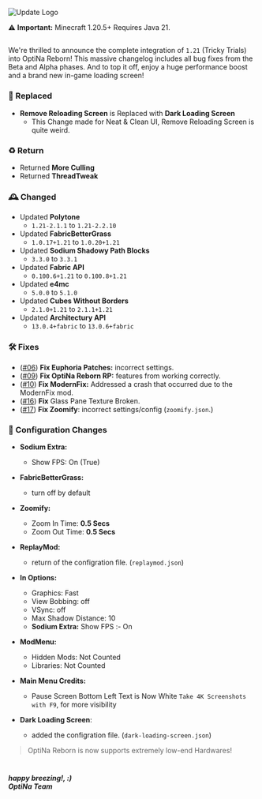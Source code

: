 ![Update Logo](https://github.com/OptiNa-Team/OptiNa-Reborn/blob/main/update_banners/major_update.png?raw=true)

⚠️ **Important:** Minecraft 1.20.5+ Requires Java 21.

##

We're thrilled to announce the complete integration of `1.21` (Tricky Trials) into OptiNa Reborn! This massive changelog includes all bug fixes from the Beta and Alpha phases. And to top it off, enjoy a huge performance boost and a brand new in-game loading screen! 


### 🚂 Replaced
- **Remove Reloading Screen** is Replaced with **Dark Loading Screen**
    - This Change made for Neat & Clean UI, Remove Reloading Screen is quite weird.

### ♻️ Return
- Returned **More Culling**
- Returned **ThreadTweak**

### 🕰️ Changed
- Updated **Polytone** 
    - `1.21-2.1.1` to `1.21-2.2.10`
- Updated **FabricBetterGrass** 
    - `1.0.17+1.21` to `1.0.20+1.21`
- Updated **Sodium Shadowy Path Blocks**
    - `3.3.0` to `3.3.1`
- Updated **Fabric API**
    - `0.100.6+1.21` to `0.100.8+1.21`
- Updated **e4mc**
    - `5.0.0` to `5.1.0`
- Updated **Cubes Without Borders**
    - `2.1.0+1.21` to `2.1.1+1.21`
- Updated **Architectury API**
    - `13.0.4+fabric` to `13.0.6+fabric`

### 🛠️ Fixes
- ([#06](https://github.com/OptiNa-Team/OptiNa-Reborn/issues/6)) **Fix Euphoria Patches:** incorrect settings.
- ([#09](https://github.com/OptiNa-Team/OptiNa-Reborn/issues/9)) **Fix OptiNa Reborn RP:** features from working correctly.
- ([#10](https://github.com/OptiNa-Team/OptiNa-Reborn/issues/10)) **Fix ModernFix:** Addressed a crash that occurred due to the ModernFix mod.
- ([#16](https://github.com/OptiNa-Team/OptiNa-Reborn/issues/16)) **Fix** Glass Pane Texture Broken.
- ([#17](https://github.com/OptiNa-Team/OptiNa-Reborn/issues/17)) **Fix Zoomify**: incorrect settings/config (`zoomify.json`.)

### 📂 Configuration Changes  
- **Sodium Extra:**
    - Show FPS: On (True)

- **FabricBetterGrass:**
     - turn off by default

- **Zoomify:**
     - Zoom In Time:  **0.5 Secs**
     - Zoom Out Time: **0.5 Secs**

- **ReplayMod:**
     - return of the configration file. (`replaymod.json`)

- **In Options:**
     - Graphics: Fast
     - View Bobbing: off
     - VSync: off
     - Max Shadow Distance: 10
     - **Sodium Extra:** Show FPS :- On

- **ModMenu:**
     - Hidden Mods: Not Counted
     - Libraries: Not Counted

- **Main Menu Credits:**
     - Pause Screen Bottom Left Text is Now White `Take 4K Screenshots with F9`, for more visibility

- **Dark Loading Screen**:
     - added the configration file. (`dark-loading-screen.json`)

> OptiNa Reborn is now supports extremely low-end Hardwares!  


#
***happy breezing!, :)*** <br>
***OptiNa Team***
